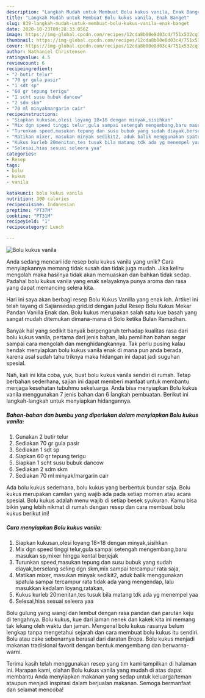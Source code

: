 ```yaml
---
description: "Langkah Mudah untuk Membuat Bolu kukus vanila, Enak Banget"
title: "Langkah Mudah untuk Membuat Bolu kukus vanila, Enak Banget"
slug: 839-langkah-mudah-untuk-membuat-bolu-kukus-vanila-enak-banget
date: 2020-10-23T09:28:33.056Z
image: https://img-global.cpcdn.com/recipes/12cda8b00e8d03c4/751x532cq70/bolu-kukus-vanila-foto-resep-utama.jpg
thumbnail: https://img-global.cpcdn.com/recipes/12cda8b00e8d03c4/751x532cq70/bolu-kukus-vanila-foto-resep-utama.jpg
cover: https://img-global.cpcdn.com/recipes/12cda8b00e8d03c4/751x532cq70/bolu-kukus-vanila-foto-resep-utama.jpg
author: Nathaniel Christensen
ratingvalue: 4.5
reviewcount: 6
recipeingredient:
- "2 butir telur"
- "70 gr gula pasir"
- "1 sdt sp"
- "60 gr tepung terigu"
- "1 scht susu bubuk dancow"
- "2 sdm skm"
- "70 ml minyakmargarin cair"
recipeinstructions:
- "Siapkan kukusan,olesi loyang 18×18 dengan minyak,sisihkan"
- "Mix dgn speed tinggi telur,gula sampai setengah mengembang,baru masukan sp,mixer hingga kental berjejak"
- "Turunkan speed,masukan tepung dan susu bubuk yang sudah diayak,berselang seling dgn skm,mix sampai tercampur rata saja,"
- "Matikan mixer, masukan minyak sedikit2, aduk balik menggunakan spatula sampai tercampur rata tidak ada yang mengendap, lalu masukkan kedalam loyang,ratakan,"
- "Kukus kurleb 20menitan,tes tusuk bila matang tdk ada yg menempel yaa"
- "Selesai,hias sesuai seleera yaa"
categories:
- Resep
tags:
- bolu
- kukus
- vanila

katakunci: bolu kukus vanila 
nutrition: 300 calories
recipecuisine: Indonesian
preptime: "PT37M"
cooktime: "PT31M"
recipeyield: "1"
recipecategory: Lunch

---
```



![Bolu kukus vanila](https://img-global.cpcdn.com/recipes/12cda8b00e8d03c4/751x532cq70/bolu-kukus-vanila-foto-resep-utama.jpg)

Anda sedang mencari ide resep bolu kukus vanila yang unik? Cara menyiapkannya memang tidak susah dan tidak juga mudah. Jika keliru mengolah maka hasilnya tidak akan memuaskan dan bahkan tidak sedap. Padahal bolu kukus vanila yang enak selayaknya punya aroma dan rasa yang dapat memancing selera kita.

Hari ini saya akan berbagi resep Bolu Kukus Vanilla yang enak loh. Artikel ini telah tayang di Sajiansedap.grid.id dengan judul Resep Bolu Kukus Mekar Pandan Vanilla Enak dan. Bolu kukus merupakan salah satu kue basah yang sangat mudah ditemukan dimana-mana di Solo ketika Bulan Ramadhan.

Banyak hal yang sedikit banyak berpengaruh terhadap kualitas rasa dari bolu kukus vanila, pertama dari jenis bahan, lalu pemilihan bahan segar sampai cara mengolah dan menghidangkannya. Tak perlu pusing kalau hendak menyiapkan bolu kukus vanila enak di mana pun anda berada, karena asal sudah tahu triknya maka hidangan ini dapat jadi suguhan spesial.


Nah, kali ini kita coba, yuk, buat bolu kukus vanila sendiri di rumah. Tetap berbahan sederhana, sajian ini dapat memberi manfaat untuk membantu menjaga kesehatan tubuhmu sekeluarga. Anda bisa menyiapkan Bolu kukus vanila menggunakan 7 jenis bahan dan 6 langkah pembuatan. Berikut ini langkah-langkah untuk menyiapkan hidangannya.

<!--inarticleads1-->

##### Bahan-bahan dan bumbu yang diperlukan dalam menyiapkan Bolu kukus vanila:

1. Gunakan 2 butir telur
1. Sediakan 70 gr gula pasir
1. Sediakan 1 sdt sp
1. Siapkan 60 gr tepung terigu
1. Siapkan 1 scht susu bubuk dancow
1. Sediakan 2 sdm skm
1. Sediakan 70 ml minyak/margarin cair


Ada bolu kukus sederhana, bolu kukus yang berbentuk bundar saja. Bolu kukus merupakan camilan yang wajib ada pada setiap momen atau acara spesial. Bolu kukus adalah menu wajib di setiap besek syukuran. Kamu bisa bikin yang lebih nikmat di rumah dengan resep dan cara membuat bolu kukus berikut ini! 

<!--inarticleads2-->

##### Cara menyiapkan Bolu kukus vanila:

1. Siapkan kukusan,olesi loyang 18×18 dengan minyak,sisihkan
1. Mix dgn speed tinggi telur,gula sampai setengah mengembang,baru masukan sp,mixer hingga kental berjejak
1. Turunkan speed,masukan tepung dan susu bubuk yang sudah diayak,berselang seling dgn skm,mix sampai tercampur rata saja,
1. Matikan mixer, masukan minyak sedikit2, aduk balik menggunakan spatula sampai tercampur rata tidak ada yang mengendap, lalu masukkan kedalam loyang,ratakan,
1. Kukus kurleb 20menitan,tes tusuk bila matang tdk ada yg menempel yaa
1. Selesai,hias sesuai seleera yaa


Bolu gulung yang wangi dan lembut dengan rasa pandan dan parutan keju di tengahnya. Bolu kukus, kue dari jaman nenek dan kakek kita ini memang tak lekang oleh waktu dan jaman. Mengenal bolu kukus rasanya belum lengkap tanpa mengetahui sejarah dan cara membuat bolu kukus itu sendiri. Bolu atau cake sebenarnya berasal dari daratan Eropa. Bolu kukus menjadi makanan tradisional favorit dengan bentuk mengembang dan berwarna-warni. 

Terima kasih telah menggunakan resep yang tim kami tampilkan di halaman ini. Harapan kami, olahan Bolu kukus vanila yang mudah di atas dapat membantu Anda menyiapkan makanan yang sedap untuk keluarga/teman ataupun menjadi inspirasi dalam berjualan makanan. Semoga bermanfaat dan selamat mencoba!
